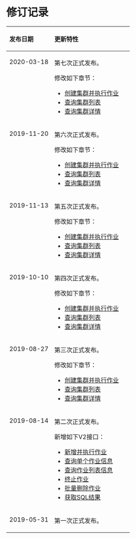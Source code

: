 # 修订记录<a name="ZH-CN_TOPIC_0172486177"></a>

<a name="table47117586172444"></a>
<table><thead align="left"><tr id="row47109321172444"><th class="cellrowborder" valign="top" width="36.480000000000004%" id="mcps1.1.3.1.1"><p id="p57758620172444"><a name="p57758620172444"></a><a name="p57758620172444"></a><strong id="b50065540172444"><a name="b50065540172444"></a><a name="b50065540172444"></a>发布日期</strong></p>
</th>
<th class="cellrowborder" valign="top" width="63.519999999999996%" id="mcps1.1.3.1.2"><p id="p28776948172444"><a name="p28776948172444"></a><a name="p28776948172444"></a><strong id="b57665942172444"><a name="b57665942172444"></a><a name="b57665942172444"></a>更新特性</strong></p>
</th>
</tr>
</thead>
<tbody><tr id="row033695343520"><td class="cellrowborder" valign="top" width="36.480000000000004%" headers="mcps1.1.3.1.1 "><p id="p1833675310357"><a name="p1833675310357"></a><a name="p1833675310357"></a>2020-03-18</p>
</td>
<td class="cellrowborder" valign="top" width="63.519999999999996%" headers="mcps1.1.3.1.2 "><p id="p07751014183619"><a name="p07751014183619"></a><a name="p07751014183619"></a>第七次正式发布。</p>
<p id="p14775121410360"><a name="p14775121410360"></a><a name="p14775121410360"></a>修改如下章节：</p>
<a name="ul14775161483611"></a><a name="ul14775161483611"></a><ul id="ul14775161483611"><li><a href="创建集群并执行作业.md">创建集群并执行作业</a></li><li><a href="查询集群列表.md">查询集群列表</a></li><li><a href="查询集群详情.md">查询集群详情</a></li></ul>
</td>
</tr>
<tr id="row198134415544"><td class="cellrowborder" valign="top" width="36.480000000000004%" headers="mcps1.1.3.1.1 "><p id="p433134614545"><a name="p433134614545"></a><a name="p433134614545"></a>2019-11-20</p>
</td>
<td class="cellrowborder" valign="top" width="63.519999999999996%" headers="mcps1.1.3.1.2 "><p id="p033146115416"><a name="p033146115416"></a><a name="p033146115416"></a>第六次正式发布。</p>
<p id="p1333184620549"><a name="p1333184620549"></a><a name="p1333184620549"></a>修改如下章节：</p>
<a name="ul113344617543"></a><a name="ul113344617543"></a><ul id="ul113344617543"><li><a href="创建集群并执行作业.md">创建集群并执行作业</a></li><li><a href="查询集群列表.md">查询集群列表</a></li><li><a href="查询集群详情.md">查询集群详情</a></li></ul>
</td>
</tr>
<tr id="row18601340131316"><td class="cellrowborder" valign="top" width="36.480000000000004%" headers="mcps1.1.3.1.1 "><p id="p1657411415131"><a name="p1657411415131"></a><a name="p1657411415131"></a>2019-11-13</p>
</td>
<td class="cellrowborder" valign="top" width="63.519999999999996%" headers="mcps1.1.3.1.2 "><p id="p4574641131313"><a name="p4574641131313"></a><a name="p4574641131313"></a>第五次正式发布。</p>
<p id="p10574104110133"><a name="p10574104110133"></a><a name="p10574104110133"></a>修改如下章节：</p>
<a name="ul1957410418133"></a><a name="ul1957410418133"></a><ul id="ul1957410418133"><li><a href="创建集群并执行作业.md">创建集群并执行作业</a></li><li><a href="查询集群列表.md">查询集群列表</a></li><li><a href="查询集群详情.md">查询集群详情</a></li></ul>
</td>
</tr>
<tr id="row1665172264917"><td class="cellrowborder" valign="top" width="36.480000000000004%" headers="mcps1.1.3.1.1 "><p id="p8317112384919"><a name="p8317112384919"></a><a name="p8317112384919"></a>2019-10-10</p>
</td>
<td class="cellrowborder" valign="top" width="63.519999999999996%" headers="mcps1.1.3.1.2 "><p id="p193182023124917"><a name="p193182023124917"></a><a name="p193182023124917"></a>第四次正式发布。</p>
<p id="p18318223134913"><a name="p18318223134913"></a><a name="p18318223134913"></a>修改如下章节：</p>
<a name="ul93181123174915"></a><a name="ul93181123174915"></a><ul id="ul93181123174915"><li><a href="创建集群并执行作业.md">创建集群并执行作业</a></li><li><a href="查询集群列表.md">查询集群列表</a></li><li><a href="查询集群详情.md">查询集群详情</a></li></ul>
</td>
</tr>
<tr id="row18724448104017"><td class="cellrowborder" valign="top" width="36.480000000000004%" headers="mcps1.1.3.1.1 "><p id="p92855527404"><a name="p92855527404"></a><a name="p92855527404"></a>2019-08-27</p>
</td>
<td class="cellrowborder" valign="top" width="63.519999999999996%" headers="mcps1.1.3.1.2 "><p id="p5285175214012"><a name="p5285175214012"></a><a name="p5285175214012"></a>第三次正式发布。</p>
<p id="p13285175215407"><a name="p13285175215407"></a><a name="p13285175215407"></a>修改如下章节：</p>
<a name="ul8153311413"></a><a name="ul8153311413"></a><ul id="ul8153311413"><li><a href="创建集群并执行作业.md">创建集群并执行作业</a></li><li><a href="查询集群列表.md">查询集群列表</a></li><li><a href="查询集群详情.md">查询集群详情</a></li></ul>
</td>
</tr>
<tr id="row16528141204816"><td class="cellrowborder" valign="top" width="36.480000000000004%" headers="mcps1.1.3.1.1 "><p id="p1586420812485"><a name="p1586420812485"></a><a name="p1586420812485"></a>2019-08-14</p>
</td>
<td class="cellrowborder" valign="top" width="63.519999999999996%" headers="mcps1.1.3.1.2 "><p id="p1786408174818"><a name="p1786408174818"></a><a name="p1786408174818"></a>第二次正式发布。</p>
<p id="p168649814815"><a name="p168649814815"></a><a name="p168649814815"></a>新增如下V2接口：</p>
<a name="ul148921525204819"></a><a name="ul148921525204819"></a><ul id="ul148921525204819"><li><a href="新增并执行作业.md">新增并执行作业</a></li><li><a href="查询单个作业信息.md">查询单个作业信息</a></li><li><a href="查询作业列表信息.md">查询作业列表信息</a></li><li><a href="终止作业.md">终止作业</a></li><li><a href="批量删除作业.md">批量删除作业</a></li><li><a href="获取SQL结果.md">获取SQL结果</a></li></ul>
</td>
</tr>
<tr id="row7197131743114"><td class="cellrowborder" valign="top" width="36.480000000000004%" headers="mcps1.1.3.1.1 "><p id="p1894645617251"><a name="p1894645617251"></a><a name="p1894645617251"></a>2019-05-31</p>
</td>
<td class="cellrowborder" valign="top" width="63.519999999999996%" headers="mcps1.1.3.1.2 "><p id="p119911716316"><a name="p119911716316"></a><a name="p119911716316"></a>第一次正式发布。</p>
</td>
</tr>
</tbody>
</table>

